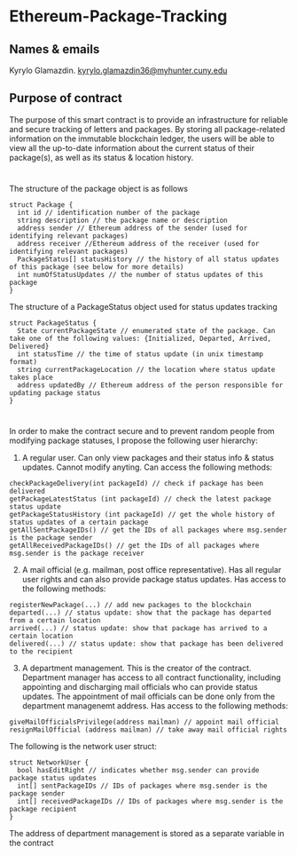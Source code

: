# Ethereum-Package-Tracking

## Names & emails 

Kyrylo Glamazdin. kyrylo.glamazdin36@myhunter.cuny.edu

## Purpose of contract

The purpose of this smart contract is to provide an infrastructure for reliable and secure tracking of letters and packages. By storing all package-related information on the immutable blockchain ledger, the users will be able to view all the up-to-date information about the current status of their package(s), as well as its status & location history.

#

The structure of the package object is as follows
```
struct Package {
  int id // identification number of the package
  string description // the package name or description
  address sender // Ethereum address of the sender (used for identifying relevant packages)
  address receiver //Ethereum address of the receiver (used for identifying relevant packages)
  PackageStatus[] statusHistory // the history of all status updates of this package (see below for more details)
  int numOfStatusUpdates // the number of status updates of this package
}
```

The structure of a PackageStatus object used for status updates tracking
```
struct PackageStatus {
  State currentPackageState // enumerated state of the package. Can take one of the following values: {Initialized, Departed, Arrived, Delivered}
  int statusTime // the time of status update (in unix timestamp format)
  string currentPackageLocation // the location where status update takes place
  address updatedBy // Ethereum address of the person responsible for updating package status
}
```

#

In order to make the contract secure and to prevent random people from modifying package statuses, I propose the following user hierarchy:
1) A regular user. Can only view packages and their status info & status updates. Cannot modify anyting. Can access the following methods:
```
checkPackageDelivery(int packageId) // check if package has been delivered
getPackageLatestStatus (int packageId) // check the latest package status update
getPackageStatusHistory (int packageId) // get the whole history of status updates of a certain package
getAllSentPackageIDs() // get the IDs of all packages where msg.sender is the package sender
getAllReceivedPackageIDs() // get the IDs of all packages where msg.sender is the package receiver
```
2) A mail official (e.g. mailman, post office representative). Has all regular user rights and can also provide package status updates. Has access to the following methods:
```
registerNewPackage(...) // add new packages to the blockchain
departed(...) // status update: show that the package has departed from a certain location
arrived(...) // status update: show that package has arrived to a certain location
delivered(...) // status update: show that package has been delivered to the recipient
```
3) A department management. This is the creator of the contract. Department manager has access to all contract functionality, including appointing and discharging mail officials who can provide status updates. The appointment of mail officials can be done only from the department managenemt address. Has access to the following methods:
```
giveMailOfficialsPrivilege(address mailman) // appoint mail official
resignMailOfficial (address mailman) // take away mail official rights
```

The following is the network user struct:
```
struct NetworkUser {
  bool hasEditRight // indicates whether msg.sender can provide package status updates
  int[] sentPackageIDs // IDs of packages where msg.sender is the package sender
  int[] receivedPackageIDs // IDs of packages where msg.sender is the package recipient
}
```

The address of department management is stored as a separate variable in the contract
